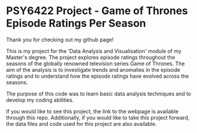 # PSY6422 Project - Game of Thrones Episode Ratings Per Season
Thank you for checking out my github page!

This is my project for the 'Data Analysis and Visualisation' module of my Master's degree. The project explores episode ratings throughout the seasons of the globally renowned television series Game of Thrones. The aim of the analysis is to investigate trends and anomalies in the episode ratings and to understand how the episode ratings have evolved across the seasons.

The purpose of this code was to learn basic data analysis techniques and to develop my coding abilities.

If you would like to see this project, the link to the webpage is available through this repo.
Additionally, if you would like to take this project forward, the data files and code used for this project are also available.